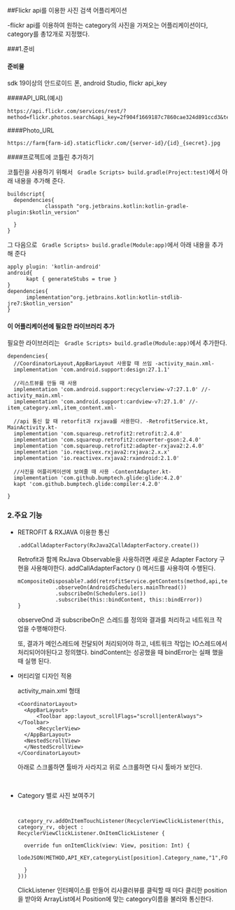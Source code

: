 ##Flickr api를 이용한 사진 검색 어플리케이션

-flickr api를 이용하여 원하는 category의 사진을 가져오는 어플리케이션이다, category를 총12개로 지정했다.



###1.준비

#### 준비물

 sdk 19이상의 안드로이드 폰, android Studio, flickr api_key



####API_URL(예시)

``` 
https://api.flickr.com/services/rest/?method=flickr.photos.search&api_key=2f904f1669187c7860cae324d891ccd3&text=apple&page=2&per_page=10&format=json&nojsoncallback=1
```



####Photo_URL

```
https://farm{farm-id}.staticflickr.com/{server-id}/{id}_{secret}.jpg
```



####프로젝트에 코틀린 추가하기

코틀린을 사용하기 위해서 ``` Gradle Scripts> build.gradle(Project:test)```에서 아래 내용을 추가해 준다.

```
buildscript{
  dependencies{
            classpath "org.jetbrains.kotlin:kotlin-gradle-plugin:$kotlin_version"
			
  }
}
```

그 다음으로 ``` Gradle Scripts> build.gradle(Module:app)```에서 아래 내용을 추가해 준다

```
apply plugin: 'kotlin-android'
android{
      kapt { generateStubs = true }
}
dependencies{
      implementation"org.jetbrains.kotlin:kotlin-stdlib-jre7:$kotlin_version"
}
```



#### 이 어플리케이션에 필요한 라이브러리 추가

필요한 라이브러리는 ``` Gradle Scripts> build.gradle(Module:app)```에서 추가한다.

```
dependencies{
  //CoordinatorLayout,AppBarLayout 사용할 때 쓰임 -activity_main.xml-
  implementation 'com.android.support:design:27.1.1'
  
  //리스트뷰를 만들 때 사용
  implementation 'com.android.support:recyclerview-v7:27.1.0' //-activity_main.xml-
  implementation 'com.android.support:cardview-v7:27.1.0' //-item_category.xml,item_content.xml-
  
  //api 통신 할 때 retorfit과 rxjava를 사용한다. -RetrofitService.kt, MainActivity.kt-
  implementation 'com.squareup.retrofit2:retrofit:2.4.0'
  implementation 'com.squareup.retrofit2:converter-gson:2.4.0'
  implementation 'com.squareup.retrofit2:adapter-rxjava2:2.4.0'
  implementation 'io.reactivex.rxjava2:rxjava:2.x.x'
  implementation 'io.reactivex.rxjava2:rxandroid:2.1.0'
  
  //사진을 어플리케이션에 보여줄 때 사용 -ContentAdapter.kt-
  implementation 'com.github.bumptech.glide:glide:4.2.0'
  kapt 'com.github.bumptech.glide:compiler:4.2.0'
 
}
```



### 2.주요 기능

+ RETROFIT &  RXJAVA  이용한 통신

  ```
  .addCallAdapterFactory(RxJava2CallAdapterFactory.create())
  ```

  Retrofit과 함께 RxJava Observable을 사용하려면 새로운 Adapter Factory 구현을 사용해야한다. addCallAdapterFactory () 메서드를 사용하여 수행된다.

  ```
  mCompositeDisposable?.add(retrofitService.getContents(method,api,text,page,format,callback,per_page)
              .observeOn(AndroidSchedulers.mainThread())
              .subscribeOn(Schedulers.io())
              .subscribe(this::bindContent, this::bindError))
  }
  ```

  observeOnd 과 subscribeOn은 스레드를 정의와 결과를 처리하고 네트워크 작업을 수행해야한다.

  또, 결과가 메인스레드에 전달되어 처리되어야 하고, 네트워크 작업는 IO스레드에서 처리되어야된다고 정의했다.  bindContent는 성공했을 때 bindError는 실패 했을 때 실행 된다.

+ 머티리얼 디자인 적용 

  activity_main.xml 형태

  ```
  <CoordinatorLayout>
  	<AppBarLayout>
  		<Toolbar app:layout_scrollFlags="scroll|enterAlways"></Toolbar>
  		<RecyclerView>
  	</AppBarLayout>
  	<NestedScrollView>
  	</NestedScrollView>
  </CoordinatorLayout>
  ```

  아래로 스크롤하면 툴바가 사라지고 위로 스크롤하면 다시  툴바가 보인다.

  ​

+ Category 별로 사진 보여주기 

  ```
          
          
  category_rv.addOnItemTouchListener(RecyclerViewClickListener(this, category_rv, object :
  RecyclerViewClickListener.OnItemClickListener {

  	override fun onItemClick(view: View, position: Int) {
  				        		      				        		     lodeJSON(METHOD,API_KEY,categoryList[position].Category_name,"1",FORMAT,"1","10")

  	}
  }))
  ```

  ClickListener 인터페이스를 만들어 리사클러뷰를 클릭할 때 마다 클리한 position을 받아와 ArrayList에서 Position에 맞는 category이름을 불러와 통신한다.









